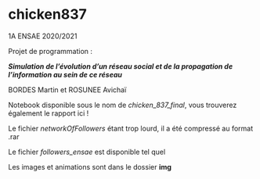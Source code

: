# chicken837
1A ENSAE 2020/2021

Projet de programmation :

***Simulation de l’évolution d’un réseau social et de la propagation de l’information au sein de ce réseau***

BORDES Martin et ROSUNEE Avichaï








Notebook disponible sous le nom de *chicken_837_final*, vous trouverez également le rapport ici !

Le fichier *networkOfFollowers* étant trop lourd, il a été compressé au format .rar

Le fichier *followers_ensae* est disponible tel quel

Les images et animations sont dans le dossier **img**
